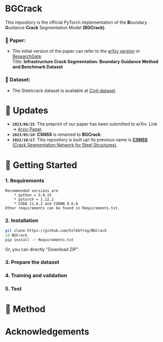 # BGCrack
This repository is the official PyTorch implementation of the **B**oundary **G**uidance **Crack** Segmentation Model **(BGCrack)**.

### 🍇 Paper:
- The initial version of the paper can refer to the [arXiv version](https://arxiv.org/abs/2306.09196) or [ResearchGate](https://www.researchgate.net/publication/371606182_Infrastructure_Crack_Segmentation_Boundary_Guidance_Method_and_Benchmark_Dataset).  
Title: **Infrastructure Crack Segmentation: Boundary Guidance Method and Benchmark Dataset**

### 🍎 Dataset:
- The Steelcrack dataset is available at [Civil-dataset](https://github.com/hzlbbfrog/Civil-dataset).

# 🛴 Updates
- **`2023/06/15`**: The preprint of our paper has been submitted to arXiv. Link → [Arxiv Paper](https://arxiv.org/abs/2306.09196).
- **`2023/05/10`**: **CSNSS** is renamed to **BGCrack**.
- **`2022/10/17`**: This repository is built up! Its previous name is [**CSNSS** (Crack Segmentation Network for Steel Structures)](https://github.com/hzlbbfrog/CSNSS).

# 🚀 Getting Started

### 1. Requirements
~~~
Recommended versions are
    * python = 3.8.15
    * pytorch = 1.12.1
    * CUDA 11.6.2 and CUDNN 8.6.0  
Other requirements can be found in Requirements.txt.
~~~

### 2. Installation
```bash
git clone https://github.com/hzlbbfrog/BGCrack
cd BGCrack
pip install -r Requirements.txt
```
Or, you can directly "Download ZIP".

### 3. Prepare the dataset

### 4. Training and validation

### 5. Test

# 🎯 Method

# Acknowledgements
